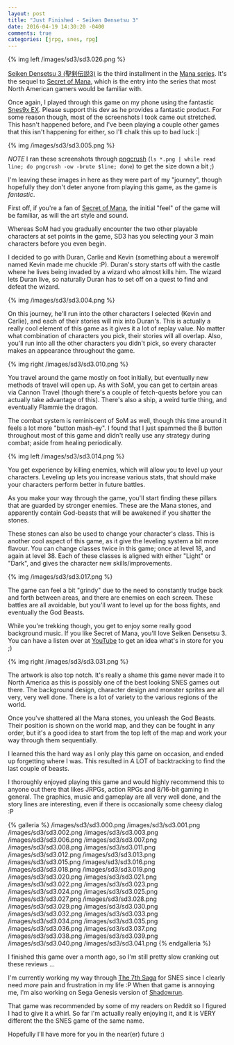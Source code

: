 ```yaml
---
layout: post
title: "Just Finished - Seiken Densetsu 3"
date: 2016-04-19 14:30:20 -0400
comments: true
categories: [jrpg, snes, rpg]
---
```


{% img left /images/sd3/sd3.026.png %}

[Seiken Densetsu 3 (聖剣伝説3)](https://en.wikipedia.org/wiki/Seiken_Densetsu_3) is the third installment in the [Mana series](https://en.wikipedia.org/wiki/Mana_\(series\)). It's the sequel to [Secret of Mana](https://en.wikipedia.org/wiki/Secret_of_Mana), which is the entry into the series that most North American gamers would be familiar with.

Once again, I played through this game on my phone using the fantastic [Snes9x EX](http://www.explusalpha.com/home/snes9x-ex). Please support this dev as he provides a fantastic product. For some reason though, most of the screenshots I took came out stretched. This hasn't happened before, and I've been playing a couple other games that this isn't happening for either, so I'll chalk this up to bad luck :|

{% img /images/sd3/sd3.005.png %}

*NOTE* I ran these screenshots through [pngcrush](http://pmt.sourceforge.net/pngcrush/) (`ls *.png | while read line; do pngcrush -ow -brute $line; done`) to get the size down a bit ;)

I'm leaving these images in here as they were part of my "journey", though hopefully they don't deter anyone from playing this game, as the game is *fantastic*.

First off, if you're a fan of [Secret of Mana](https://en.wikipedia.org/wiki/Secret_of_Mana), the initial "feel" of the game will be familiar, as will the art style and sound.

<!-- more -->

Whereas SoM had you gradually encounter the two other playable characters at set points in the game, SD3 has you selecting your 3 main characters before you even begin.

I decided to go with Duran, Carlie and Kevin (something about a werewolf named Kevin made me chuckle :P). Duran's story starts off with the castle where he lives being invaded by a wizard who almost kills him. The wizard lets Duran live, so naturally Duran has to set off on a quest to find and defeat the wizard.

{% img /images/sd3/sd3.004.png %}

On this journey, he'll run into the other characters I selected (Kevin and Carlie), and each of their stories will mix into Duran's. This is actually a really cool element of this game as it gives it a lot of replay value. No matter what combination of characters you pick, their stories will all overlap. Also, you'll run into all the other characters you didn't pick, so every character makes an appearance throughout the game.

{% img right /images/sd3/sd3.010.png %}

You travel around the game mostly on foot initially, but eventually new methods of travel will open up. As with SoM, you can get to certain areas via Cannon Travel (though there's a couple of fetch-quests before you can actually take advantage of this). There's also a ship, a weird turtle thing, and eventually Flammie the dragon.

The combat system is reminiscent of SoM as well, though this time around it feels a lot more "button mash-ey". I found that I just spammed the B button throughout most of this game and didn't really use any strategy during combat; aside from healing periodically.

{% img left /images/sd3/sd3.014.png %}

You get experience by killing enemies, which will allow you to level up your characters. Leveling up lets you increase various stats, that should make your characters perform better in future battles.

As you make your way through the game, you'll start finding these pillars that are guarded by stronger enemies. These are the Mana stones, and apparently contain God-beasts that will be awakened if you shatter the stones.

These stones can also be used to change your character's class. This is another cool aspect of this game, as it give the leveling system a bit more flavour. You can change classes twice in this game; once at level 18, and again at level 38. Each of these classes is aligned with either "Light" or "Dark", and gives the character new skills/improvements.

{% img /images/sd3/sd3.017.png %}

The game can feel a bit "grindy" due to the need to constantly trudge back and forth between areas, and there are enemies on each screen. These battles are all avoidable, but you'll want to level up for the boss fights, and eventually the God Beasts.

While you're trekking though, you get to enjoy some really good background music. If you like Secret of Mana, you'll love Seiken Densetsu 3. You can have a listen over at [YouTube](https://www.youtube.com/watch?v=qrywwZ7oL2w&index=30&list=PL4649F0DBF0FC09E3) to get an idea what's in store for you ;)

{% img right /images/sd3/sd3.031.png %}

The artwork is also top notch. It's really a shame this game never made it to North America as this is possibly one of the best looking SNES games out there. The background design, character design and monster sprites are all very, very well done. There is a lot of variety to the various regions of the world.

Once you've shattered all the Mana stones, you unleash the God Beasts. Their position is shown on the world map, and they can be fought in any order, but it's a good idea to start from the top left of the map and work your way through them sequentially.

I learned this the hard way as I only play this game on occasion, and ended up forgetting where I was. This resulted in A LOT of backtracking to find the last couple of beasts.

I thoroughly enjoyed playing this game and would highly recommend this to anyone out there that likes JRPGs, action RPGs and 8/16-bit gaming in general. The graphics, music and gameplay are all very well done, and the story lines are interesting, even if there is occasionally some cheesy dialog :P

{% galleria %}
/images/sd3/sd3.000.png
/images/sd3/sd3.001.png
/images/sd3/sd3.002.png
/images/sd3/sd3.003.png
/images/sd3/sd3.006.png
/images/sd3/sd3.007.png
/images/sd3/sd3.008.png
/images/sd3/sd3.011.png
/images/sd3/sd3.012.png
/images/sd3/sd3.013.png
/images/sd3/sd3.015.png
/images/sd3/sd3.016.png
/images/sd3/sd3.018.png
/images/sd3/sd3.019.png
/images/sd3/sd3.020.png
/images/sd3/sd3.021.png
/images/sd3/sd3.022.png
/images/sd3/sd3.023.png
/images/sd3/sd3.024.png
/images/sd3/sd3.025.png
/images/sd3/sd3.027.png
/images/sd3/sd3.028.png
/images/sd3/sd3.029.png
/images/sd3/sd3.030.png
/images/sd3/sd3.032.png
/images/sd3/sd3.033.png
/images/sd3/sd3.034.png
/images/sd3/sd3.035.png
/images/sd3/sd3.036.png
/images/sd3/sd3.037.png
/images/sd3/sd3.038.png
/images/sd3/sd3.039.png
/images/sd3/sd3.040.png
/images/sd3/sd3.041.png
{% endgalleria %}

I finished this game over a month ago, so I'm still pretty slow cranking out these reviews ...

I'm currently working my way through [The 7th Saga](https://en.wikipedia.org/wiki/The_7th_Saga) for SNES since I clearly need *more* pain and frustration in my life :P When that game is annoying me, I'm also working on Sega Genesis version of [Shadowrun](https://en.wikipedia.org/wiki/Shadowrun_\(1994_video_game\)).

That game was recommended by some of my readers on Reddit so I figured I had to give it a whirl. So far I'm actually really enjoying it, and it is VERY different the the SNES game of the same name.

Hopefully I'll have more for you in the near(er) future :)
